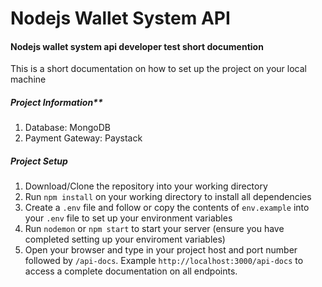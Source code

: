 # Nodejs Wallet System API
#### Nodejs wallet system api developer test short documention

This is a short documentation on how to set up the project on your local machine

##### Project Information**

1. Database: MongoDB
2. Payment Gateway: Paystack

##### Project Setup

1. Download/Clone the repository into your working directory
2. Run `npm install` on your working directory to install all dependencies
3. Create a `.env` file and follow or copy the contents of `env.example` into your `.env` file to set up your environment variables
4. Run `nodemon` or `npm start` to start your server (ensure you have completed setting up your enviroment variables)
5. Open your browser and type in your project host and port number followed by `/api-docs`. Example `http://localhost:3000/api-docs` to access a complete documentation on all endpoints.



